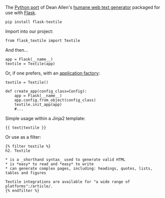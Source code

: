 The [Python port](https://github.com/textile/python-textile) of Dean Allen's [humane web text generator](https://www.textile-lang.com) packaged for use with [Flask](http://flask.pocoo.org).

    pip install flask-textile

Import into our project:

    from flask_textile import Textile

And then...

    app = Flask(__name__)
    textile = Textile(app)

Or, if one prefers, with an [application factory](http://flask.pocoo.org/docs/1.0/patterns/appfactories/):

    textile = Textile()

    def create_app(config_class=Config):
        app = Flask(__name__)
        app.config.from_object(config_class)
        textile.init_app(app)
        #...

Simple usage within a Jinja2 template:

    {{ text|textile }}

Or use as a filter:

    {% filter textile %}
    h2. Textile

    * is a _shorthand syntax_ used to generate valid HTML
    * is *easy* to read and *easy* to write
    * can generate complex pages, including: headings, quotes, lists, tables and figures

    Textile integrations are available for "a wide range of platforms":/article/.
    {% endfilter %}
